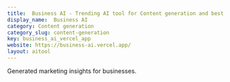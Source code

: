 ```yaml
---
title:  Business AI - Trending AI tool for Content generation and best alternatives
display_name:  Business AI
category: Content generation
category_slug: content-generation
key: business_ai_vercel_app
website: https://business-ai.vercel.app/
layout: aitool
---
```


Generated marketing insights for businesses.
